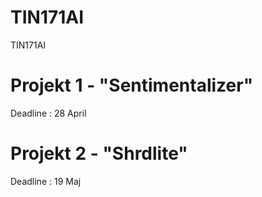 TIN171AI
========

TIN171AI

# Projekt 1 - "Sentimentalizer"
Deadline : 28 April


# Projekt 2 - "Shrdlite"
Deadline : 19 Maj
